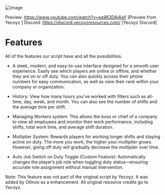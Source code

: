 
![image](https://github.com/user-attachments/assets/49bc89a7-bb81-4d07-89cc-d911d11068bc)

Preview: https://www.youtube.com/watch?v=ea963DAjAaY [Preview from Yecoyz ]
Discord: https://discord.yecoyzresources.com/ [Yecoyz Discord]
# Features
All of the features our script have and all the possibilities.

- A sleek, modern, and easy-to-use interface designed for a smooth user experience. Easily see which players are online or offline, and whether they are on or off duty. You can also quickly access their phone numbers for easy communication, as well as view their rank within your company or organization.

- History: View how many hours you’ve worked with filters such as all-time, day, week, and month. You can also see the number of shifts and the average time per shift.

- Managing Workers system: This allows the boss or chief of a company to view all employees and monitor their work performance, including shifts, total work time, and average shift duration.

- Multiplier System: Rewards players for working longer shifts and staying active on duty. The more you work, the higher your multiplier grows. However, going off duty will gradually decrease the multiplier over time.

- Auto Job Switch on Duty Toggle (Custom Feature): Automatically changes the player’s job role when toggling duty status—ensuring accurate role assignment without manual intervention.

Note: This feature was not part of the original script by Yecoyz. It was added by Ollinox as a enhancement. All original resource credits go to Yecoyz.

